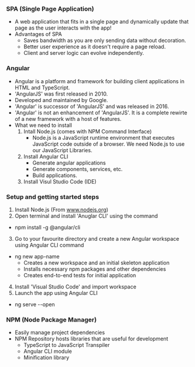 ### SPA (Single Page Application)
- A web application that fits in a single page and dynamically update that page as the user interacts with the app!
- Advantages of SPA
	- Saves bandwidth as you are only sending data without decoration.
	- Better user experience as it doesn't require a page reload.
	- Client and server logic can evolve independently.

### Angular
- Angular is a platform and framework for building client applications in HTML and TypeScript.
- 'AngularJS' was first released in 2010.
- Developed and maintained by Google.
- 'Angular' is successor of 'AngularJS' and was released in 2016.
- 'Angular' is not an enhancement of 'AngularJS'. It is a complete rewirte of a new framework with a host of features.
- What we need to install
	1. Intall Node.js (comes with NPM Command Interface)
		- Node.js is a JavaScript runtime environment that executes JavaScript code outside of a browser. We need Node.js to use our JavaScript Libraries.
	1. Install Angular CLI
		- Generate angular applications
		- Generate components, services, etc.
		- Build applications.
	1. Install Visul Studio Code (IDE)

### Setup and getting started steps
1. Install Node.js (From www.nodejs.org)
2. Open terminal and install 'Anuglar CLI' using the command
- npm install -g @angular/cli
3. Go to your favourite directory and create a new Angular workspace using Angular CLI command
- ng new app-name
	- Creates a new workspace and an initial skeleton application
	- Installs necessary npm packages and other dependencies
	- Creates end-to-end tests for initial application
4. Install 'Visual Studio Code' and import workspace
5. Launch the app using Angular CLI
- ng serve --open

### NPM (Node Package Manager)
- Easily manage project dependencies
- NPM Repository hosts libraries that are useful for development
	- TypeScript to JavaScript Transpiler
	- Angular CLI module
	- Minification library
